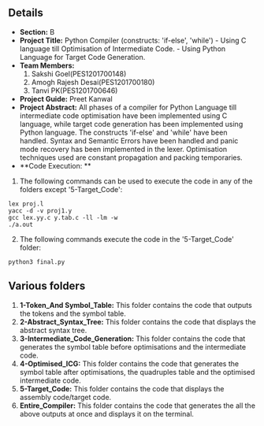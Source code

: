 ## Details
+ **Section:** B
+ **Project Title:** Python Compiler (constructs: 'if-else', 'while') 
	       - Using C language till Optimisation of Intermediate Code.
	       - Using Python Language for Target Code Generation.
+ **Team Members:**
   1) Sakshi Goel(PES1201700148)
   2) Amogh Rajesh Desai(PES1201700180)
   3) Tanvi PK(PES1201700646)
+ **Project Guide:** Preet Kanwal
+ **Project Abstract:** All phases of a compiler for Python Language till intermediate code optimisation have been implemented using C language, while target code generation has been implemented using Python language. The constructs 'if-else' and 'while' have been handled. Syntax and Semantic Errors have been handled and panic mode recovery has been implemented in the lexer. Optimisation techniques used are constant propagation and packing temporaries.
+ **Code Execution:  **
1) The following commands can be used to execute the code in any of the folders except '5-Target_Code':
```
lex proj.l
yacc -d -v proj1.y
gcc lex.yy.c y.tab.c -ll -lm -w
./a.out
```
2) The following commands execute the code in the '5-Target_Code' folder:
```
python3 final.py
```

## Various folders
1) **1-Token_And Symbol_Table:** This folder contains the code that outputs the tokens and the symbol table.
2) **2-Abstract_Syntax_Tree:** This folder contains the code that displays the abstract syntax tree.
3) **3-Intermediate_Code_Generation:** This folder contains the code that generates the symbol table before optimisations and the intermediate code.
4) **4-Optimised_ICG:** This folder contains the code that generates the symbol table after optimisations, the quadruples table and the optimised intermediate code.
5) **5-Target_Code:** This folder contains the code that displays the assembly code/target code.
6) **Entire_Compiler:** This folder contains the code that generates the all the above outputs at once and displays it on the terminal.
